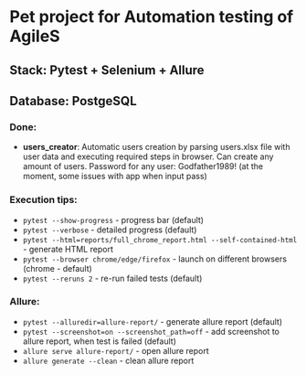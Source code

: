 # Pet project for Automation testing of AgileS
## Stack: Pytest + Selenium + Allure
## Database: PostgeSQL
### Done:

 - **users_creator**: Automatic users creation by parsing users.xlsx file with user data
and executing required steps in browser. Can create any amount of users. Password for any user: Godfather1989!
(at the moment, some issues with app when input pass)

### Execution tips:
 - `pytest --show-progress`  -  progress bar (default)
 - `pytest --verbose`  -  detailed progress (default)
 - `pytest --html=reports/full_chrome_report.html --self-contained-html`  -  generate HTML report
 - `pytest --browser chrome/edge/firefox`  -  launch on different browsers (chrome - default)
 - `pytest --reruns 2`  -  re-run failed tests (default)

### Allure:
 - `pytest --alluredir=allure-report/`  -  generate allure report (default)
 - `pytest --screenshot=on --screenshot_path=off`  -  add screenshot to allure report, when test is failed (default)
 - `allure serve allure-report/`  -  open allure report
 - `allure generate --clean`  -  clean allure report
